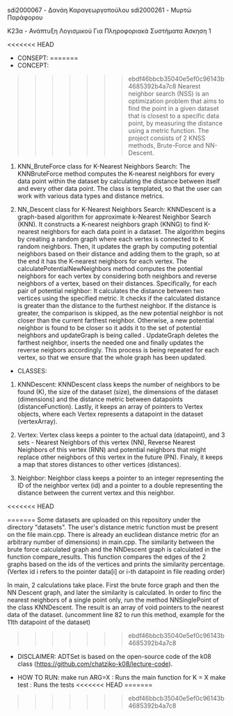 sdi2000067 - Δανάη Καραγεωργοπούλου
sdi2000261 - Μυρτώ Παράφορου

K23α - Ανάπτυξη Λογισμικού Για Πληροφοριακά Συστήματα
Άσκηση 1

<<<<<<< HEAD
- CONSEPT:
=======
- CONCEPT:
>>>>>>> ebdf46bbcb35040e5ef0c96143b4685392b4a7c8
Nearest neighbor search (NSS) is an optimization problem that aims to find the point in a given dataset that is closest to a specific data point, by measuring the distance using a metric function.
The project consists of 2 KNSS methods, Brute-Force and NN-Descent.


1. KNN_BruteForce class for K-Nearest Neighbors Search:
The KNNBruteForce method computes the K-nearest neighbors for every data point within the dataset by calculating the distance between itself and every other data point. The class is templated, so that the user can work with various data types and distance metrics. 

2. NN_Descent class for K-Nearest Neighbors Search:
KNNDescent is a graph-based algorithm for approximate k-Nearest Neighbor Search (KNN). It constructs a K-nearest neighbors graph (KNNG) to find K-nearest neighbors for each data point in a dataset. The algorithm begins by creating a random graph where each vertex is connected to K random neighbors. Then, it  updates the graph by computing potential neighbors based on their distance and adding them to the graph, so at the end it has the K-nearest neighbors for each vertex.
The calculatePotentialNewNeighbors method computes the potential neighbors for each vertex by considering both neighbors and reverse neighbors of a vertex, based on their distances. Specifically, for each pair of potential neighbor:
It calculates the distance between two vertices using the specified metric.
It checks if the calculated distance is greater than the distance to the furthest neighbor. 
If the distance is greater, the comparison is skipped, as the new potential neighbor is not closer than the current farthest neighbor.
Otherwise, a new potential neighbor is found to be closer so it adds it to the set of potential neighbors and updateGraph is being called .
UpdateGraph deletes the farthest neighbor, inserts the needed one and finally updates the reverse neigbors accordingly. This process is being repeated for each vertex, so that we ensure that the whole graph has been updated.



- CLASSES:
1. KNNDescent:
KNNDescent class keeps the number of neighbors to be found (K), the size of the dataset (size), the dimensions of the dataset (dimensions) and the distance metric between datapoints (distanceFunction). Lastly, it keeps an array of pointers to Vertex objects, where each Vertex represents a datapoint in the dataset (vertexArray). 

2. Vertex:
Vertex class keeps a pointer to the actual data (datapoint), and 3 sets - Nearest Neighbors of this vertex (NN), Reverse Nearest Neighbors of this vertex (RNN) and potential neighbors that might replace other neighbors of this vertex in the future (PN).
Finaly, it keeps a map that stores distances to other vertices (distances).

3. Neighbor:
Neighbor class keeps a pointer to an integer representing the ID of the neighbor vertex (id) and a pointer to a double representing the distance between the current vertex and this neighbor.

<<<<<<< HEAD

=======
Some datasets are uploaded on this repository under the directory "datasets". The user's distance metric function
must be present on the file main.cpp. There is already an euclidean distance metric (for an arbitrary number of dimensions) in main.cpp.
The similarity between the brute force calculated graph and the NNDescent graph is calculated in the function compare_results. This function compares the edges of the 2 graphs based on the ids of the vertices and prints the similarity percentage. 
(Vertex id i refers to the pointer data[i] or i-th datapoint in file reading order)

In main, 2 calculations take place. First the brute force graph and then the NN Descent graph, and later the similarity is calculated.
In order to finc the nearest neighbors of a single point only, run the method NNSinglePoint of the class KNNDescent. The result is an array of void pointers to the nearest data of the dataset. (uncomment line 82 to run this method, example for the 11th datapoint of the dataset)
>>>>>>> ebdf46bbcb35040e5ef0c96143b4685392b4a7c8

- DISCLAIMER: 
ADTSet is based on the open-source code of the k08 class (https://github.com/chatziko-k08/lecture-code).

- HOW TO RUN:
make run ARG=X : Runs the main function for K = X
make test : Runs the tests
<<<<<<< HEAD
=======



>>>>>>> ebdf46bbcb35040e5ef0c96143b4685392b4a7c8
